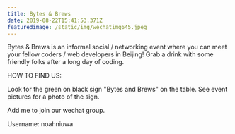 ```yaml
---
title: Bytes & Brews
date: 2019-08-22T15:41:53.371Z
featuredimage: /static/img/wechatimg645.jpeg
---
```

Bytes & Brews is an informal social / networking event where you can meet your fellow coders / web developers in Beijing! Grab a drink with some friendly folks after a long day of coding.

HOW TO FIND US:

Look for the green on black sign "Bytes and Brews" on the table. See event pictures for a photo of the sign.

Add me to join our wechat group.

Username: noahniuwa

